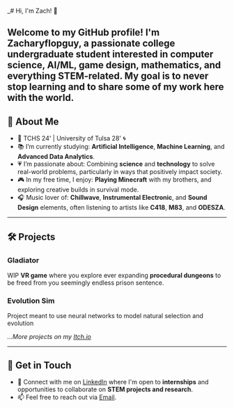 _# Hi, I'm Zach! 👋

**Welcome to my GitHub profile!** I'm Zacharyflopguy, a passionate college undergraduate student interested in **computer science**, **AI/ML**, **game design**, **mathematics**, and everything STEM-related. My goal is to never stop learning and to share some of my work here with the world.
---

## 🌟 About Me

- 🏫 TCHS 24' | University of Tulsa 28' 🌀
- 📚 I’m currently studying: **Artificial Intelligence**, **Machine Learning**, and **Advanced Data Analytics**.
- 💗 I’m passionate about: Combining **science** and **technology** to solve real-world problems, particularly in ways that positively impact society.
- 🎮 In my free time, I enjoy: **Playing Minecraft** with my brothers, and exploring creative builds in survival mode.
- 🎧 Music lover of: **Chillwave**, **Instrumental Electronic**, and **Sound Design** elements, often listening to artists like **C418**, **M83**, and **ODESZA**.

---

## 🛠️ Projects

### Gladiator
WIP **VR game** where you explore ever expanding **procedural dungeons** to be freed from you seemingly endless prison sentence.

### Evolution Sim
Project meant to use neural networks to model natural selection and evolution

_...More projects on my [Itch.io](https://zacharyflopguy.itch.io/)_

---

## 🤝 Get in Touch

- 💼 Connect with me on [LinkedIn](www.linkedin.com/in/zach-hickman-813537327) where I'm open to **internships** and opportunities to collaborate on **STEM projects and research**.
- 📫 Feel free to reach out via [Email](mailto:zachary.b.hickman@gmail.com).
